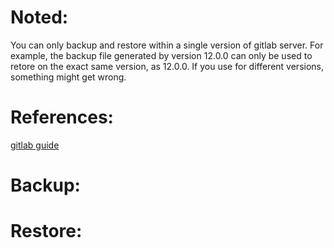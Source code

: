 # Noted: 
You can only backup and restore within a single version of gitlab server. For example, the backup file generated by version 12.0.0 can only be used to retore on the exact same version, as 12.0.0. If you use for different versions, something might get wrong.
# References:
[gitlab guide](https://docs.gitlab.com/ee/administration/backup_restore/)
# Backup: 
# Restore:
